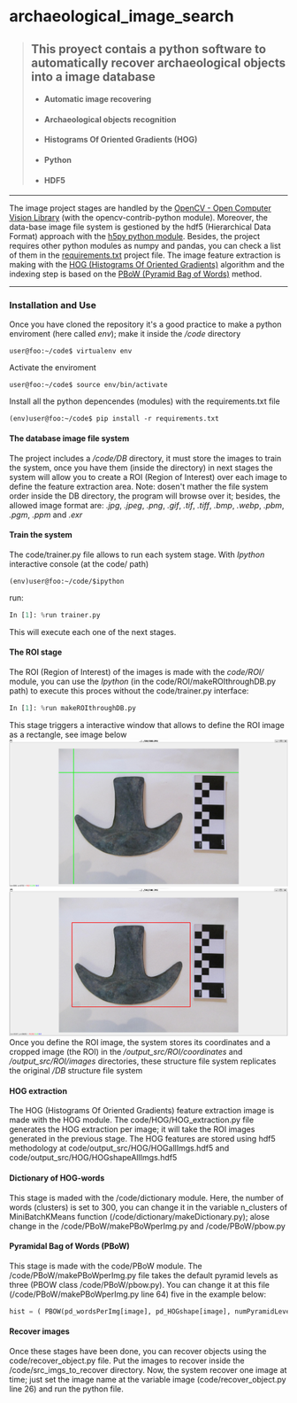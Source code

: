 # archaeological_image_search
> ## **This proyect contais a python software to automatically recover archaeological objects into a image database**
> - #### Automatic image recovering
> - #### Archaeological objects recognition
> - #### Histograms Of Oriented Gradients (HOG)
> - #### Python
> - #### HDF5
___
The image project stages are handled by the [OpenCV - Open Computer Vision Library](https://opencv.org/) (with the opencv-contrib-python module). Moreover, the data-base image file system is gestioned by the hdf5 (Hierarchical Data Format) approach with the [h5py python module](https://docs.h5py.org/en/stable/). Besides, the project requires other python modules as numpy and pandas, you can check a list of them in the [requirements.txt](/code/requirements.txt) project file. The image feature extraction is making with the [HOG (Histograms Of Oriented Gradients)](https://www.researchgate.net/publication/281327886_Histograms_of_Oriented_Gradients_for_Human_Detection) algorithm and the indexing step is based on the [PBoW (Pyramid Bag of Words)](https://ieeexplore.ieee.org/document/1238663) method.
___
### Installation and Use

Once you have cloned the repository it's a good practice to make a python enviroment (here called *env*); make it inside the */code* directory
```console
user@foo:~/code$ virtualenv env
```
Activate the enviroment
```console
user@foo:~/code$ source env/bin/activate
```
Install all the python depencendes (modules) with the requirements.txt file
```console
(env)user@foo:~/code$ pip install -r requirements.txt
```
#### The database image file system

The project includes a */code/DB* directory, it must store the images to train the system, once you have them (inside the directory) in next stages the system will allow you to create a ROI (Region of Interest) over each image to define the feature extraction area. Note: dosen't mather the file system order inside the DB directory, the program will browse over it; besides, the allowed image format are: *.jpg*, *.jpeg*, *.png*, *.gif*, *.tif*, *.tiff*, *.bmp*, *.webp*, *.pbm*, *.pgm*, *.ppm* and *.exr*

#### Train the system

The code/trainer.py file allows to run each system stage. With *Ipython* interactive console (at the code/ path) 
```console
(env)user@foo:~/code/$ipython
```
run:
```python
In [1]: %run trainer.py
```
This will execute each one of the next stages.

#### The ROI stage

The ROI (Region of Interest) of the images is made with the *code/ROI/* module, you can use the *Ipython* (in the code/ROI/makeROIthroughDB.py path) to execute this proces without the code/trainer.py interface:
```python
In [1]: %run makeROIthroughDB.py
```
This stage triggers a interactive window that allows to define the ROI image as a rectangle, see image below
![](/aux_src/ROI_1.png)
![](/aux_src/ROI_2.png)
Once you define the ROI image, the system stores its coordinates and a cropped image (the ROI) in the */output_src/ROI/coordinates* and */output_src/ROI/images* directories, these structure file system replicates the original */DB* structure file system

#### HOG extraction

The HOG (Histograms Of Oriented Gradients) feature extraction image is made with the HOG module. The code/HOG/HOG_extraction.py file generates the HOG extraction per image; it will take the ROI images generated in the previous stage. The HOG features are stored using hdf5 methodology at code/output_src/HOG/HOGallImgs.hdf5 and code/output_src/HOG/HOGshapeAllImgs.hdf5

#### Dictionary of HOG-words

This stage is maded with the /code/dictionary module. Here, the number of words (clusters) is set to 300, you can change it in the variable n_clusters of MiniBatchKMeans function (/code/dictionary/makeDictionary.py); alose change in the /code/PBoW/makePBoWperImg.py and /code/PBoW/pbow.py

#### Pyramidal Bag of Words (PBoW)

This stage is made with the code/PBoW module. The /code/PBoW/makePBoWperImg.py file takes the default pyramid levels as three (PBOW class /code/PBoW/pbow.py). You can change it at this file (/code/PBoW/makePBoWperImg.py line 64) five in the example below:
```python
hist = ( PBOW(pd_wordsPerImg[image], pd_HOGshape[image], numPyramidLevels=5) ).extractPBoW()
```

#### Recover images

Once these stages have been done, you can recover objects using the code/recover_object.py file. Put the images to recover inside the /code/src_imgs_to_recover directory. Now, the system recover one image at time; just set the image name at the variable image (code/recover_object.py line 26) and run the python file.

[//]: # "Contributions"

